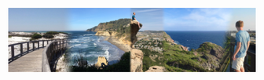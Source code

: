 ![Various pictures I've taken, or had taken of me from various locations.](https://github.com/bhambleton/bhambleton/raw/master/cover-photo.jpg)

<!--
### Hi, my name is Brian Hambleton 
![Various pictures I've taken, or had taken of me from various locations.](https://github.com/bhambleton/bhambleton/raw/master/cover-photo.jpg)
#### I like creating things, learning how stuff works, and figuring out how to break stuff (probably safely). When I'm not on a computer, I love exploring all the things our world has to offer.

I enjoy using my technical knowledge and skills as well as my creativity to solve a variety of problems requiring a wide range of solutions, including: software development, computer security and forensics, and multimedia content creation. 

  :bulb: Currently learning ...

  :denmark: I am currently learning Danish *Hej, taler du Dansk?*

  :book: Currently reading: Talking to Strangers by Malcolm Gladwell 

**bhambleton/bhambleton** is a ✨ _special_ ✨ repository because its `README.md` (this file) appears on your GitHub profile.

Here are some ideas to get you started:

- 🔭 I’m currently working on ...
- 🌱 I’m currently learning ...
- 👯 I’m looking to collaborate on ...
- 🤔 I’m looking for help with ...
- 💬 Ask me about ...
- 📫 How to reach me: ...
- 😄 Pronouns: ...
- ⚡ Fun fact: ...
-->
